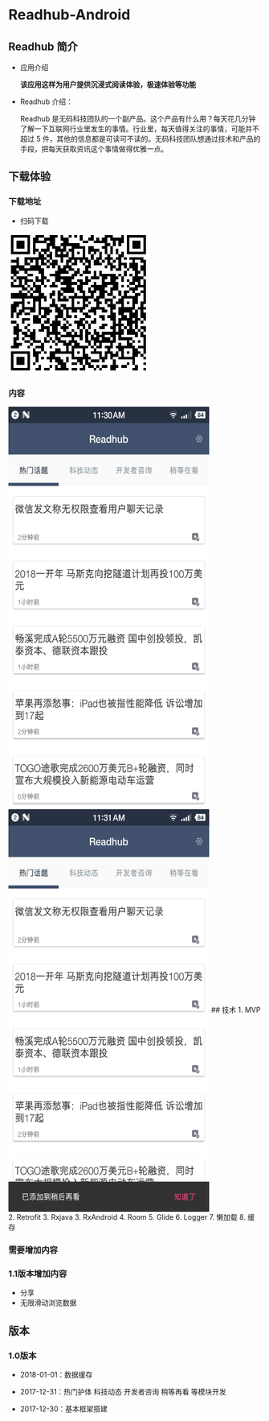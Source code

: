# Readhub-Android

## Readhub 简介

- 应用介绍

	**该应用这样为用户提供沉浸式阅读体验，极速体验等功能**

- Readhub 介绍：
 
	Readhub 是无码科技团队的一个副产品。这个产品有什么用？每天花几分钟了解一下互联网行业里发生的事情。行业里，每天值得关注的事情，可能并不超过 5 件，其他的信息都是可读可不读的。无码科技团队想通过技术和产品的手段，把每天获取资讯这个事情做得优雅一点。

## 下载体验


### 下载地址

- 扫码下载

![下载地址](./data/download.png)

### 内容

<img src="./data/02.png" width = "400" height = "800" alt="功能展示" align=center />
<img src="./data/01.png" width = "400" height = "800" alt="内容展示" align=center />
## 技术
1. MVP
2. Retrofit
3. Rxjava
3. RxAndroid
4. Room
5. Glide
6. Logger
7. 懒加载
8. 缓存


### 需要增加内容
	
###  1.1版本增加内容
 - 分享
 - 无限滑动浏览数据

## 版本

### 1.0版本

- 2018-01-01：数据缓存

- 2017-12-31：热门护体 科技动态 开发者咨询 稍等再看 等模块开发

- 2017-12-30：基本框架搭建

